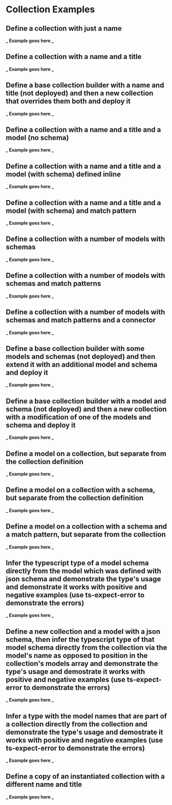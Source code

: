 # Collection Examples

## Define a collection with just a name

**_ Example goes here _**

## Define a collection with a name and a title

**_ Example goes here _**

## Define a base collection builder with a name and title (not deployed) and then a new collection that overrides them both and deploy it

**_ Example goes here _**

## Define a collection with a name and a title and a model (no schema)

**_ Example goes here _**

## Define a collection with a name and a title and a model (with schema) defined inline

**_ Example goes here _**

## Define a collection with a name and a title and a model (with schema) and match pattern

**_ Example goes here _**

## Define a collection with a number of models with schemas

**_ Example goes here _**

## Define a collection with a number of models with schemas and match patterns

**_ Example goes here _**

## Define a collection with a number of models with schemas and match patterns and a connector

**_ Example goes here _**

## Define a base collection builder with some models and schemas (not deployed) and then extend it with an additional model and schema and deploy it

**_ Example goes here _**

## Define a base collection builder with a model and schema (not deployed) and then a new collection with a modification of one of the models and schema and deploy it

**_ Example goes here _**

## Define a model on a collection, but separate from the collection definition

**_ Example goes here _**

## Define a model on a collection with a schema, but separate from the collection definition

**_ Example goes here _**

## Define a model on a collection with a schema and a match pattern, but separate from the collection

**_ Example goes here _**

## Infer the typescript type of a model schema directly from the model which was defined with json schema and demonstrate the type's usage and demonstrate it works with positive and negative examples (use ts-expect-error to demonstrate the errors)

**_ Example goes here _**

## Define a new collection and a model with a json schema, then infer the typescript type of that model schema directly from the collection via the model's name as opposed to position in the collection's models array and demonstrate the type's usage and demostrate it works with positive and negative examples (use ts-expect-error to demonstrate the errors)

**_ Example goes here _**

## Infer a type with the model names that are part of a collection directly from the collection and demonstrate the type's usage and demostrate it works with positive and negative examples (use ts-expect-error to demonstrate the errors)

**_ Example goes here _**

## Define a copy of an instantiated collection with a different name and title

**_ Example goes here _**
